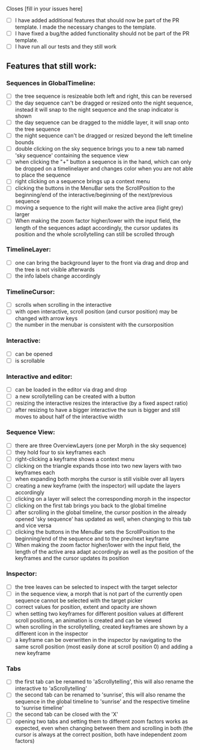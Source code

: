 
Closes [fill in your issues here]

- [ ] I have added additional features that should now be part of the PR template. I made the necessary changes to the template.
- [ ] I have fixed a bug/the added functionality should not be part of the PR template.
- [ ] I have run all our tests and they still work

## Features that still work:
### Sequences in GlobalTimeline:

- [ ] the tree sequence is resizeable both left and right, this can be reversed
- [ ] the day sequence can't be dragged or resized onto the night sequence, instead it will snap to the night sequence and the snap indicator is shown
- [ ] the day sequence can be dragged to the middle layer, it will snap onto the tree sequence
- [ ] the night sequence can't be dragged or resized beyond the left timeline bounds
- [ ] double clicking on the sky sequence brings you to a new tab named 'sky sequence' containing the sequence view
- [ ] when clicking the "+" button a sequence is in the hand, which can only be dropped on a timelinelayer and changes color when you are not able to place the sequence
- [ ] right clicking on a sequence brings up a context menu
- [ ] clicking the buttons in the MenuBar sets the ScrollPosition to the beginning/end of the interactive/beginning of the next/previous sequence
- [ ] moving a sequence to the right will make the active area (light grey) larger
- [ ] When making the zoom factor higher/lower with the input field, the length of the sequences adapt accordingly, the cursor updates its position and the whole scrollytelling can still be scrolled through

### TimelineLayer:

- [ ] one can bring the background layer to the front via drag and drop and the tree is not visible afterwards
- [ ] the info labels change accordingly

### TimelineCursor:

- [ ] scrolls when scrolling in the interactive
- [ ] with open interactive, scroll position (and cursor position) may be changed with arrow keys
- [ ] the number in the menubar is consistent with the cursorposition

### Interactive:

- [ ] can be opened
- [ ] is scrollable

### Interactive and editor:

- [ ] can be loaded in the editor via drag and drop
- [ ] a new scrollytelling can be created with a button
- [ ] resizing the interactive resizes the interactive (by a fixed aspect ratio)
- [ ] after resizing to have a bigger interactive the sun is bigger and still moves to about half of the interactive width

### Sequence View:

- [ ] there are three OverviewLayers (one per Morph in the sky sequence)
- [ ] they hold four to six keyframes each
- [ ] right-clicking a keyframe shows a context menu
- [ ] clicking on the triangle expands those into two new layers with two keyframes each
- [ ] when expanding both morphs the cursor is still visible over all layers
- [ ] creating a new keyframe (with the inspector) will update the layers accordingly
- [ ] clicking on a layer will select the corresponding morph in the inspector
- [ ] clicking on the first tab brings you back to the global timeline
- [ ] after scrolling in the global timeline, the cursor position in the already opened 'sky sequence' has updated as well, when changing to this tab and vice versa
- [ ] clicking the buttons in the MenuBar sets the ScrollPosition to the beginning/end of the sequence and to the prev/next keyframe
- [ ] When making the zoom factor higher/lower with the input field, the length of the active area adapt accordingly as well as the position of the keyframes and the cursor updates its position

### Inspector:

- [ ] the tree leaves can be selected to inspect with the target selector
- [ ] in the sequence view, a morph that is not part of the currently open sequence cannot be selected with the target picker
- [ ] correct values for position, extent and opacity are shown
- [ ] when setting two keyframes for different position values at different scroll positions, an animation is created and can be viewed
- [ ] when scrolling in the scrollytelling, created keyframes are shown by a different icon in the inspector
- [ ] a keyframe can be overwritten in the inspector by navigating to the same scroll position (most easily done at scroll position 0) and adding a new keyframe

### Tabs
- [ ] the first tab can be renamed to 'aScrollytelling', this will also rename the interactive to 'aScrollytelling'
- [ ] the second tab can be renamed to 'sunrise', this will also rename the sequence in the global timeline to 'sunrise' and the respective timeline to 'sunrise timeline'
- [ ] the second tab can be closed with the 'X'
- [ ] opening two tabs and setting them to different zoom factors works as expected, even when changing between them and scrolling in both (the cursor is always at the correct position, both have independent zoom factors)
